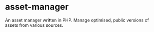 # asset-manager
An asset manager written in PHP. Manage optimised, public versions of assets from various sources.
